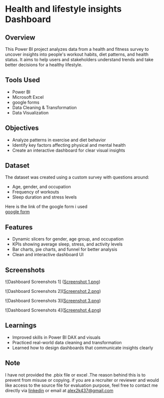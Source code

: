 
# Health and lifestyle insights Dashboard

## Overview
This Power BI project analyzes data from a health and fitness survey to uncover insights into people's workout habits, diet patterns, and health status. It aims to help users and stakeholders understand trends and take better decisions for a healthy lifestyle.

## Tools Used
- Power BI
- Microsoft Excel
- google forms
- Data Cleaning & Transformation
- Data Visualization

## Objectives
- Analyze patterns in exercise and diet behavior
- Identify key factors affecting physical and mental health
- Create an interactive dashboard for clear visual insights

## Dataset
The dataset was created using a custom survey with questions around:
- Age, gender, and occupation
- Frequency of workouts
- Sleep duration and stress levels

Here is the link of the google form i used  
[google form](https://forms.gle/dTsP5vPYerru7aeQ6)

## Features
- Dynamic slicers for gender, age group, and occupation
- KPIs showing average sleep, stress, and activity levels
- Bar charts, pie charts, and funnel for better analysis
- Clean and interactive dashboard UI

## Screenshots
![Dashboard Screenshots 1]
([Screenshot 1.png](https://github.com/alexleo25/POWER-BI-PROJECT/blob/24b40e680bbb1f167d730b99461d079e104e9f77/Screenshot%201.png))

![Dashboard Screenshots 2]([Screenshot 2.png](https://github.com/alexleo25/POWER-BI-PROJECT/blob/24b40e680bbb1f167d730b99461d079e104e9f77/Screenshot%202.png))

![Dashboard Screenshots 3]([Screenshot 3.png](https://github.com/alexleo25/POWER-BI-PROJECT/blob/7aa019839c2e76ed6c384b764582a70dc0ba6348/Screenshot%203.png))

![Dashboard Screenshots 4]([Screenshot 4.png](https://github.com/alexleo25/POWER-BI-PROJECT/blob/444ef04407b8ebefda0287beec852eddfa8a6c5f/Screenshot%204.png))


## Learnings
- Improved skills in Power BI DAX and visuals
- Practiced real-world data cleaning and transformation
- Learned how to design dashboards that communicate insights clearly

## Note
I have not provided the .pbix file or excel .The reason behind this is to prevent from misuse or copying.
if you are a recruiter or reviewer and would like access to the source file for evaluation purpose, feel free to contact me directly via
[linkedin](https://www.linkedin.com/in/alexleo25) or email at alex2k437@gmail.com
